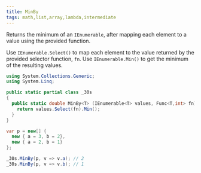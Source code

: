 ```yaml
---
title: MinBy
tags: math,list,array,lambda,intermediate
---
```


Returns the minimum of an `IEnumerable`, after mapping each element to a value using the provided function.

Use `IEnumerable.Select()` to map each element to the value returned by the provided selector function, `fn`.
Use `IEnumerable.Min()` to get the minimum of the resulting values.

```csharp
using System.Collections.Generic;
using System.Linq;

public static partial class _30s 
{
  public static double MinBy<T> (IEnumerable<T> values, Func<T,int> fn) {
    return values.Select(fn).Min();
  }
}
```

```csharp
var p = new[] {
  new { a = 3, b = 2},
  new { a = 2, b = 1}
};

_30s.MinBy(p, v => v.a); // 2
_30s.MinBy(p, v => v.b); // 1
```
